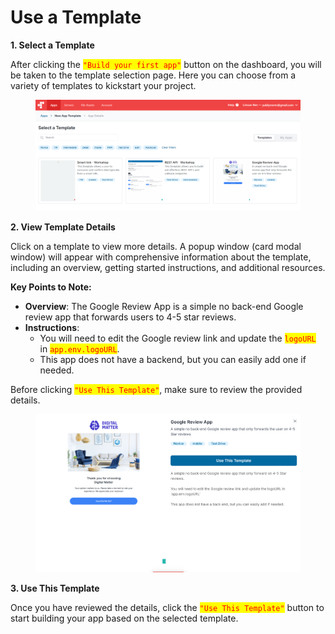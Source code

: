 # Use a Template

**1. Select a Template**

After clicking the <mark style="color:red;">`"Build your first app"`</mark> button on the dashboard, you will be taken to the template selection page. Here you can choose from a variety of templates to kickstart your project.

<figure><img src="../../../.gitbook/assets/image (18).png" alt=""><figcaption></figcaption></figure>

**2. View Template Details**

Click on a template to view more details. A popup window (card modal window) will appear with comprehensive information about the template, including an overview, getting started instructions, and additional resources.

**Key Points to Note:**

* **Overview**: The Google Review App is a simple no back-end Google review app that forwards users to 4-5 star reviews.
* **Instructions**:
  * You will need to edit the Google review link and update the <mark style="color:red;">`logoURL`</mark> in <mark style="color:red;">`app.env.logoURL`</mark>.
  * This app does not have a backend, but you can easily add one if needed.

Before clicking <mark style="color:red;">`"Use This Template"`</mark>, make sure to review the provided details.

<figure><img src="../../../.gitbook/assets/image.png" alt=""><figcaption></figcaption></figure>

**3. Use This Template**

Once you have reviewed the details, click the <mark style="color:red;">`"Use This Template"`</mark> button to start building your app based on the selected template.
